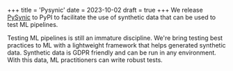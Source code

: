 +++
title = 'Pysynic'
date = 2023-10-02
draft = true
+++
We release [PySynic](https://pypi.org/project/pysynic/) to PyPI to facilitate the use of synthetic data that can be used to test ML pipelines.

Testing ML pipelines is still an immature discipline. We're bring testing best practices to ML with a lightweight framework that helps generated synthetic data. Synthetic data is GDPR friendly and can be run in any environment. With this data, ML practitioners can write robust tests.
